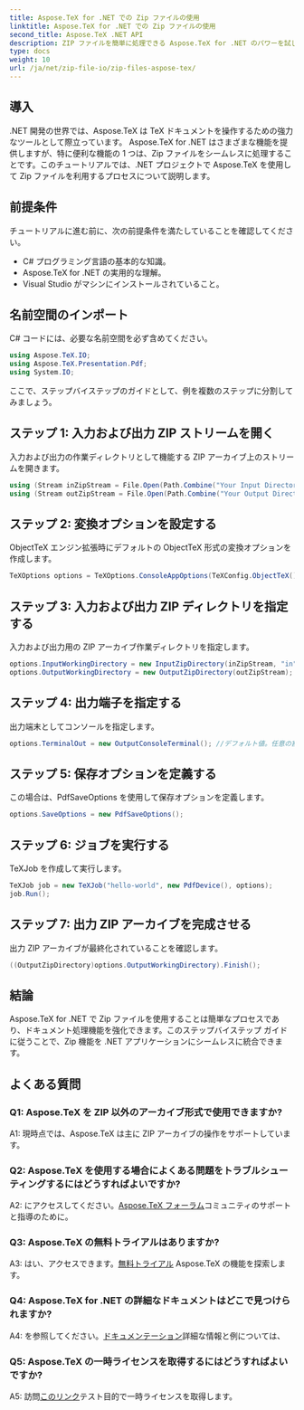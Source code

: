 ```yaml
---
title: Aspose.TeX for .NET での Zip ファイルの使用
linktitle: Aspose.TeX for .NET での Zip ファイルの使用
second_title: Aspose.TeX .NET API
description: ZIP ファイルを簡単に処理できる Aspose.TeX for .NET のパワーを試してください。アプリケーションでのドキュメント処理を強化します。
type: docs
weight: 10
url: /ja/net/zip-file-io/zip-files-aspose-tex/
---
```

## 導入

.NET 開発の世界では、Aspose.TeX は TeX ドキュメントを操作するための強力なツールとして際立っています。 Aspose.TeX for .NET はさまざまな機能を提供しますが、特に便利な機能の 1 つは、Zip ファイルをシームレスに処理することです。このチュートリアルでは、.NET プロジェクトで Aspose.TeX を使用して Zip ファイルを利用するプロセスについて説明します。

## 前提条件

チュートリアルに進む前に、次の前提条件を満たしていることを確認してください。

- C# プログラミング言語の基本的な知識。
- Aspose.TeX for .NET の実用的な理解。
- Visual Studio がマシンにインストールされていること。

## 名前空間のインポート

C# コードには、必要な名前空間を必ず含めてください。

```csharp
using Aspose.TeX.IO;
using Aspose.TeX.Presentation.Pdf;
using System.IO;
```

ここで、ステップバイステップのガイドとして、例を複数のステップに分割してみましょう。

## ステップ 1: 入力および出力 ZIP ストリームを開く

入力および出力の作業ディレクトリとして機能する ZIP アーカイブ上のストリームを開きます。

```csharp
using (Stream inZipStream = File.Open(Path.Combine("Your Input Directory", "zip-in.zip"), FileMode.Open))
using (Stream outZipStream = File.Open(Path.Combine("Your Output Directory", "zip-pdf-out.zip"), FileMode.Create))
```

## ステップ 2: 変換オプションを設定する

ObjectTeX エンジン拡張時にデフォルトの ObjectTeX 形式の変換オプションを作成します。

```csharp
TeXOptions options = TeXOptions.ConsoleAppOptions(TeXConfig.ObjectTeX());
```

## ステップ 3: 入力および出力 ZIP ディレクトリを指定する

入力および出力用の ZIP アーカイブ作業ディレクトリを指定します。

```csharp
options.InputWorkingDirectory = new InputZipDirectory(inZipStream, "in");
options.OutputWorkingDirectory = new OutputZipDirectory(outZipStream);
```

## ステップ 4: 出力端子を指定する

出力端末としてコンソールを指定します。

```csharp
options.TerminalOut = new OutputConsoleTerminal(); //デフォルト値。任意の割り当て。
```

## ステップ 5: 保存オプションを定義する

この場合は、PdfSaveOptions を使用して保存オプションを定義します。

```csharp
options.SaveOptions = new PdfSaveOptions();
```

## ステップ 6: ジョブを実行する

TeXJob を作成して実行します。

```csharp
TeXJob job = new TeXJob("hello-world", new PdfDevice(), options);
job.Run();
```

## ステップ 7: 出力 ZIP アーカイブを完成させる

出力 ZIP アーカイブが最終化されていることを確認します。

```csharp
((OutputZipDirectory)options.OutputWorkingDirectory).Finish();
```

## 結論

Aspose.TeX for .NET で Zip ファイルを使用することは簡単なプロセスであり、ドキュメント処理機能を強化できます。このステップバイステップ ガイドに従うことで、Zip 機能を .NET アプリケーションにシームレスに統合できます。

## よくある質問

### Q1: Aspose.TeX を ZIP 以外のアーカイブ形式で使用できますか?

A1: 現時点では、Aspose.TeX は主に ZIP アーカイブの操作をサポートしています。

### Q2: Aspose.TeX を使用する場合によくある問題をトラブルシューティングするにはどうすればよいですか?

 A2: にアクセスしてください。[Aspose.TeX フォーラム](https://forum.aspose.com/c/tex/47)コミュニティのサポートと指導のために。

### Q3: Aspose.TeX の無料トライアルはありますか?

 A3: はい、アクセスできます。[無料トライアル](https://releases.aspose.com/) Aspose.TeX の機能を探索します。

### Q4: Aspose.TeX for .NET の詳細なドキュメントはどこで見つけられますか?

 A4: を参照してください。[ドキュメンテーション](https://reference.aspose.com/tex/net/)詳細な情報と例については、

### Q5: Aspose.TeX の一時ライセンスを取得するにはどうすればよいですか?

 A5: 訪問[このリンク](https://purchase.aspose.com/temporary-license/)テスト目的で一時ライセンスを取得します。